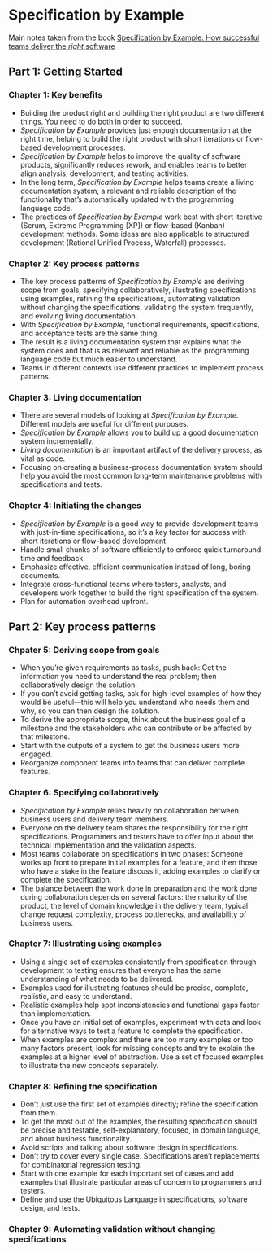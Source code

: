 # Specification by Example

Main notes taken from the book [Specification by Example: How successful teams deliver the *right* software](https://gojko.net/books/specification-by-example/)

## Part 1: Getting Started

### Chapter 1: Key benefits

* Building the product right and building the right product are two different things. You need to do both in order to succeed.
* *Specification by Example* provides just enough documentation at the right time, helping to build the right product with short iterations or flow-based development processes.
* *Specification by Example* helps to improve the quality of software products, significantly reduces rework, and enables teams to better align analysis, development, and testing activities.
* In the long term, *Specification by Example* helps teams create a living documentation system, a relevant and reliable description of the functionality that’s automatically updated with the programming language code.
* The practices of *Specification by Example* work best with short iterative (Scrum, Extreme Programming [XP]) or flow-based (Kanban) development methods. Some ideas are also applicable to structured development (Rational Unified Process, Waterfall) processes.

### Chapter 2: Key process patterns

* The key process patterns of *Specification by Example* are deriving scope from goals, specifying collaboratively, illustrating specifications using examples, refining the specifications, automating validation without changing the specifications, validating the system frequently, and evolving living documentation.
* With *Specification by Example*, functional requirements, specifications, and acceptance tests are the same thing.
* The result is a living documentation system that explains what the system does and that is as relevant and reliable as the programming language code but much easier to understand.
* Teams in different contexts use different practices to implement process patterns.

### Chapter 3: Living documentation

* There are several models of looking at *Specification by Example*. Different models are useful for different purposes.
* *Specification by Example* allows you to build up a good documentation system incrementally.
* *Living documentation* is an important artifact of the delivery process, as vital as code.
* Focusing on creating a business-process documentation system should help you avoid the most common long-term maintenance problems with specifications and tests.

### Chapter 4: Initiating the changes

* *Specification by Example* is a good way to provide development teams with just-in-time specifications, so it’s a key factor for success with short iterations or flow-based development.
* Handle small chunks of software efficiently to enforce quick turnaround time and feedback.
* Emphasize effective, efficient communication instead of long, boring documents.
* Integrate cross-functional teams where testers, analysts, and developers work together to build the right specification of the system.
* Plan for automation overhead upfront.

## Part 2: Key process patterns

### Chpater 5: Deriving scope from goals

* When you’re given requirements as tasks, push back: Get the information you need to understand the real problem; then collaboratively design the solution.
* If you can’t avoid getting tasks, ask for high-level examples of how they would be useful—this will help you understand who needs them and why, so you can then design the solution.
* To derive the appropriate scope, think about the business goal of a milestone and the stakeholders who can contribute or be affected by that milestone.
* Start with the outputs of a system to get the business users more engaged.
* Reorganize component teams into teams that can deliver complete features.

### Chapter 6: Specifying collaboratively

* *Specification by Example* relies heavily on collaboration between business users and delivery team members.
* Everyone on the delivery team shares the responsibility for the right specifications. Programmers and testers have to offer input about the technical implementation and the validation aspects.
* Most teams collaborate on specifications in two phases: Someone works up front to prepare initial examples for a feature, and then those who have a stake in the feature discuss it, adding examples to clarify or complete the specification.
* The balance between the work done in preparation and the work done during collaboration depends on several factors: the maturity of the product, the level of domain knowledge in the delivery team, typical change request complexity, process bottlenecks, and availability of business users.

### Chapter 7: Illustrating using examples

* Using a single set of examples consistently from specification through development to testing ensures that everyone has the same understanding of what needs to be delivered.
* Examples used for illustrating features should be precise, complete, realistic, and easy to understand.
* Realistic examples help spot inconsistencies and functional gaps faster than implementation.
* Once you have an initial set of examples, experiment with data and look for alternative ways to test a feature to complete the specification.
* When examples are complex and there are too many examples or too many factors present, look for missing concepts and try to explain the examples at a higher level of abstraction. Use a set of focused examples to illustrate the new concepts separately.

### Chapter 8: Refining the specification

* Don’t just use the first set of examples directly; refine the specification from them.
* To get the most out of the examples, the resulting specification should be precise and testable, self-explanatory, focused, in domain language, and about business functionality.
* Avoid scripts and talking about software design in specifications.
* Don’t try to cover every single case. Specifications aren’t replacements for combinatorial regression testing.
* Start with one example for each important set of cases and add examples that illustrate particular areas of concern to programmers and testers.
* Define and use the Ubiquitous Language in specifications, software design, and tests.

### Chapter 9: Automating validation without changing specifications
